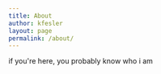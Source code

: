 ```yaml
---
title: About
author: kfesler
layout: page
permalink: /about/
---
```


if you're here, you probably know who i am

